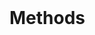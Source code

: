<br>

# Methods


<!-- ----------------------------------------------------------------------------------------------- -->




<!-- ----------------------------------------------------------------------------------------------- -->



<!-- ---------------------------------------------------------------------------------------------- -->


<!-- ============================================================================================= -->

<!-- =============================================================================================== -->

